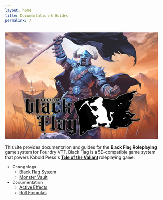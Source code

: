 ```yaml
---
layout: home
title: Documentation & Guides
permalink: /
---
```


![](assets/readme.jpg)

This site provides documentation and guides for the **Black Flag Roleplaying** game system for Foundry VTT. Black Flag is a 5E-compatible game system that powers Kobold Press's **[Tale of the Valiant](https://www.talesofthevaliant.com)** roleplaying game.

- Changelogs
  - [Black Flag System](changelogs/system)
  - [Monster Vault](changelogs/monster-vault)
- Documentation
  - [Active Effects](documentation/active-effects)
  - [Roll Formulas](documentation/roll-formulas)
